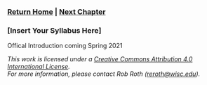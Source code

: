 ### [Return Home](../../../) | [Next Chapter](../Chapter2)

### \[Insert Your Syllabus Here]

Offical Introduction coming Spring 2021

_This work is licensed under a [Creative Commons Attribution 4.0 International License](http://creativecommons.org/licenses/by/4.0/). <br/> For more information, please contact Rob Roth \(reroth@wisc.edu\)._